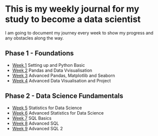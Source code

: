 # This is my weekly journal for my study to become a data scientist

I am going to document my journey every week to show my progress and any obstacles along the way.

## Phase 1 - Foundations
- [Week 1](week1.md) Setting up and Python Basic
- [Week 2](week2.md) Pandas and Data Vvisualisation
- [Week 3](week3.md) Advanced Pandas, Matplotlib and Seaborn
- [Week 4](week4.md) Advanced Data Visualisation and Project

## Phase 2 - Data Science Fundamentals
- [Week 5](week5.md) Statistics for Data Science
- [Week 6](week6.md) Advanced Statistics for Data Science
- [Week 7](week7.md) SQL Basics
- [Week 8](week8.md) Advanced SQL
- [Week 9](week9.md) Advanced SQL 2
